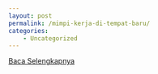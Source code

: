 ```yaml
---
layout: post
permalink: /mimpi-kerja-di-tempat-baru/
categories:
    - Uncategorized
---
```


[Baca Selengkapnya](/05)